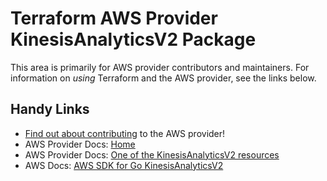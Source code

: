 # Terraform AWS Provider KinesisAnalyticsV2 Package

This area is primarily for AWS provider contributors and maintainers. For information on _using_ Terraform and the AWS provider, see the links below.


## Handy Links

* [Find out about contributing](https://hashicorp.github.io/terraform-provider-aws/#contribute) to the AWS provider!
* AWS Provider Docs: [Home](https://registry.terraform.io/providers/hashicorp/aws/latest/docs)
* AWS Provider Docs: [One of the KinesisAnalyticsV2 resources](https://registry.terraform.io/providers/hashicorp/aws/latest/docs/resources/kinesisanalyticsv2_application_snapshot)
* AWS Docs: [AWS SDK for Go KinesisAnalyticsV2](https://docs.aws.amazon.com/sdk-for-go/api/service/kinesisanalyticsv2/)
